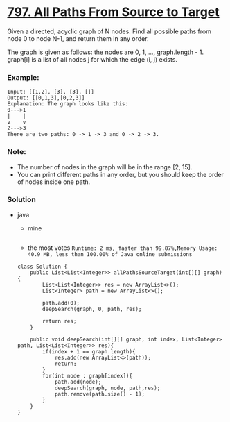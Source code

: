 #  [797. All Paths From Source to Target](https://leetcode.com/problems/all-paths-from-source-to-target/)

Given a directed, acyclic graph of N nodes.  Find all possible paths from node 0 to node N-1, and return them in any order.

The graph is given as follows:  the nodes are 0, 1, ..., graph.length - 1.  graph[i] is a list of all nodes j for which the edge (i, j) exists.

### Example:
```
Input: [[1,2], [3], [3], []] 
Output: [[0,1,3],[0,2,3]] 
Explanation: The graph looks like this:
0--->1
|    |
v    v
2--->3
There are two paths: 0 -> 1 -> 3 and 0 -> 2 -> 3.
```

### Note:
* The number of nodes in the graph will be in the range [2, 15].
* You can print different paths in any order, but you should keep the order of nodes inside one path.

### Solution
* java
  * mine
  ```
  ```

  * the most votes  `Runtime: 2 ms, faster than 99.87%,Memory Usage: 40.9 MB, less than 100.00% of Java online submissions`
  ```
  class Solution {
      public List<List<Integer>> allPathsSourceTarget(int[][] graph) {
          List<List<Integer>> res = new ArrayList<>();
          List<Integer> path = new ArrayList<>();

          path.add(0);
          deepSearch(graph, 0, path, res);

          return res;
      }

      public void deepSearch(int[][] graph, int index, List<Integer> path, List<List<Integer>> res){
          if(index + 1 == graph.length){
              res.add(new ArrayList<>(path));
              return;
          }
          for(int node : graph[index]){
              path.add(node);
              deepSearch(graph, node, path,res);
              path.remove(path.size() - 1);
          }
      }
  }
  ```
